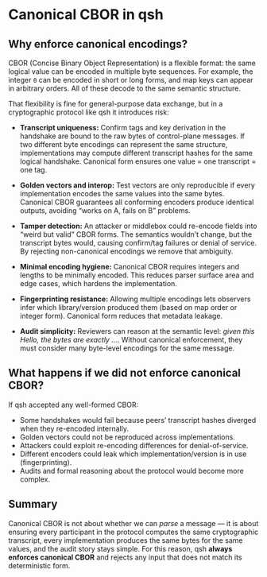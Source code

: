 # Canonical CBOR in qsh

## Why enforce canonical encodings?

CBOR (Concise Binary Object Representation) is a flexible format: the same logical value can be encoded in multiple byte sequences. For example, the integer `0` can be encoded in short or long forms, and map keys can appear in arbitrary orders. All of these decode to the same semantic structure.

That flexibility is fine for general-purpose data exchange, but in a cryptographic protocol like qsh it introduces risk:

- **Transcript uniqueness:** Confirm tags and key derivation in the handshake are bound to the raw bytes of control-plane messages. If two different byte encodings can represent the same structure, implementations may compute different transcript hashes for the same logical handshake. Canonical form ensures one value = one transcript = one tag.

- **Golden vectors and interop:** Test vectors are only reproducible if every implementation encodes the same values into the same bytes. Canonical CBOR guarantees all conforming encoders produce identical outputs, avoiding “works on A, fails on B” problems.

- **Tamper detection:** An attacker or middlebox could re-encode fields into “weird but valid” CBOR forms. The semantics wouldn’t change, but the transcript bytes would, causing confirm/tag failures or denial of service. By rejecting non-canonical encodings we remove that ambiguity.

- **Minimal encoding hygiene:** Canonical CBOR requires integers and lengths to be minimally encoded. This reduces parser surface area and edge cases, which hardens the implementation.

- **Fingerprinting resistance:** Allowing multiple encodings lets observers infer which library/version produced them (based on map order or integer form). Canonical form reduces that metadata leakage.

- **Audit simplicity:** Reviewers can reason at the semantic level: *given this Hello, the bytes are exactly …*. Without canonical enforcement, they must consider many byte-level encodings for the same message.

## What happens if we did not enforce canonical CBOR?

If qsh accepted any well-formed CBOR:
- Some handshakes would fail because peers’ transcript hashes diverged when they re-encoded internally.
- Golden vectors could not be reproduced across implementations.
- Attackers could exploit re-encoding differences for denial-of-service.
- Different encoders could leak which implementation/version is in use (fingerprinting).
- Audits and formal reasoning about the protocol would become more complex.

## Summary

Canonical CBOR is not about whether we can *parse* a message — it is about ensuring every participant in the protocol computes the same cryptographic transcript, every implementation produces the same bytes for the same values, and the audit story stays simple. For this reason, qsh **always enforces canonical CBOR** and rejects any input that does not match its deterministic form.